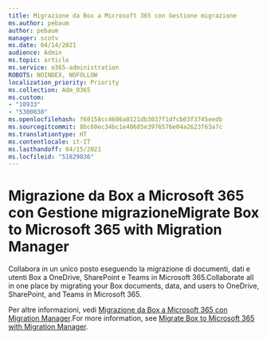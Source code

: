 ```yaml
---
title: Migrazione da Box a Microsoft 365 con Gestione migrazione
ms.author: pebaum
author: pebaum
manager: scotv
ms.date: 04/14/2021
audience: Admin
ms.topic: article
ms.service: o365-administration
ROBOTS: NOINDEX, NOFOLLOW
localization_priority: Priority
ms.collection: Adm_O365
ms.custom:
- "10933"
- "5300030"
ms.openlocfilehash: f60158cc4606a0121db3037f1dfcb03f3745eedb
ms.sourcegitcommit: 8bc60ec34bc1e40685e3976576e04a2623f63a7c
ms.translationtype: HT
ms.contentlocale: it-IT
ms.lasthandoff: 04/15/2021
ms.locfileid: "51829836"
---
```

# <a name="migrate-box-to-microsoft-365-with-migration-manager"></a><span data-ttu-id="ff48c-102">Migrazione da Box a Microsoft 365 con Gestione migrazione</span><span class="sxs-lookup"><span data-stu-id="ff48c-102">Migrate Box to Microsoft 365 with Migration Manager</span></span>

<span data-ttu-id="ff48c-103">Collabora in un unico posto eseguendo la migrazione di documenti, dati e utenti Box a OneDrive, SharePoint e Teams in Microsoft 365.</span><span class="sxs-lookup"><span data-stu-id="ff48c-103">Collaborate all in one place by migrating your Box documents, data, and users to OneDrive, SharePoint, and Teams in Microsoft 365.</span></span>

<span data-ttu-id="ff48c-104">Per altre informazioni, vedi [Migrazione da Box a Microsoft 365 con Migration Manager](https://docs.microsoft.com/sharepointmigration/mm-box-overview).</span><span class="sxs-lookup"><span data-stu-id="ff48c-104">For more information, see [Migrate Box to Microsoft 365 with Migration Manager](https://docs.microsoft.com/sharepointmigration/mm-box-overview).</span></span>
